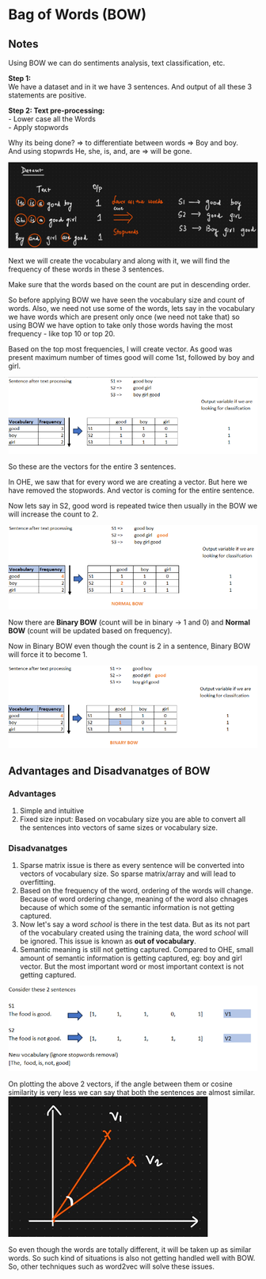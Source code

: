 # Bag of Words (BOW)

## Notes

Using BOW we can do sentiments analysis, text classification, etc.  

__Step 1:__  
We have a dataset and in it we have 3 sentences. And output of all these 3 statements are positive.

__Step 2: Text pre-processing:__   
    - Lower case all the Words  
    - Apply stopwords

Why its being done? => to differentiate between words => Boy and boy.   
And using stopwrds He, she, is, and, are => will be gone.

![](images/22.png)

Next we will create the vocabulary and along with it, we will find the frequency of these words in these 3 sentences.

Make sure that the words based on the count are put in descending order. 

So before applying BOW we have seen the vocabulary size and count of words. Also, we need not use some of the words, lets say
in the vocabulary we have words which are present only once (we need not take that) so using BOW we have option to take only those words 
having the most frequency - like top 10 or top 20.

Based on the top most frequencies, I will create vector. As good was present maximum number of times good will come 1st, followed by boy and girl. 

![](images/23.png)

So these are the vectors for the entire 3 sentences.

In OHE, we saw that for every word we are creating a vector. But here we have removed the stopwords. And vector is coming for the entire
sentence.  

Now lets say in S2, good word is repeated twice then usually in the BOW we will increase the count to 2.

![](images/24.png)

Now there are __Binary BOW__ (count will be in binary -> 1 and 0) and __Normal BOW__ (count will be updated based on frequency).

Now in Binary BOW even though the count is 2 in a sentence, Binary BOW will force it to become 1.

![](images/25.png)

## Advantages and Disadvanatges of BOW

### Advantages

1. Simple and intuitive
2. Fixed size input: Based on vocabulary size you are able to convert all the sentences into vectors of same sizes or vocabulary size.

### Disadvanatges

1. Sparse matrix issue is there as every sentence will be converted into vectors of vocabulary size. So sparse matrix/array and will lead to overfitting.
2. Based on the frequency of the word, ordering of the words will change. Because of word ordering change, meaning of the word also chnages because of which some of the semantic information is not getting captured. 
3. Now let's say a word _school_ is there in the test data. But as its not part of the vocabulary created using the training data, the word _school_ will be ignored. This issue is known as __out of vocabulary__.
4. Semantic meaning is still not getting captured. Compared to OHE, small amount of semantic information is getting captured, eg: boy and girl vector. But the most important word or most important context is not getting captured.

![](images/26.png)

On plotting the above 2 vectors, if the angle between them or cosine similarity is very less we can say that both the sentences are almost similar.
![](images/27.png)

So even though the words are totally different, it will be taken up as similar words. So such kind of situations is also not getting handled well with BOW.
So, other techniques such as word2vec will solve these issues.

